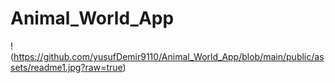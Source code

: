 # Animal_World_App

!(https://github.com/yusufDemir9110/Animal_World_App/blob/main/public/assets/readme1.jpg?raw=true)
